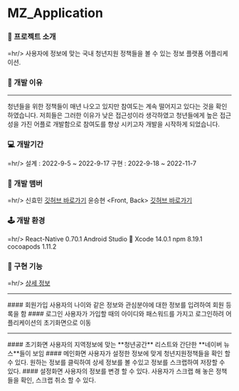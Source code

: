 # MZ_Application

### 🎁 프로젝트 소개
=hr/>
  사용자에 정보에 맞는 국내 청년지원 정책들을 볼 수 있는 정보 플랫폼 어플리케이션.

### 🦜 개발 이유
<hr/>
   청년들을 위한 정책들이 매년 나오고 있지만 참여도는 계속 떨어지고 있다는 것을 확인하였습니다.  
   저희들은 그러한 이유가 낮은 접근성이라 생각하였고 청년들에게 높은 접근성을 가진 어플로 개발함으로 참여도를 향상 시키고자 개발을 시작하게 되었습니다.
   
### 💻 개발기간
=hr/>
  설계 : 2022-9-5 ~ 2022-9-17
  구현 : 2022-9-18 ~ 2022-11-7
  
### 🧳 개발 맴버
=hr/>
  신효민 <Front> [깃허브 바로가기](https://github.com/BeanPhone)
  윤승현 <Front, Back> [깃허브 바로가기](https://github.com/SEunNGHYun)
  
### 🕹️ 개발 환경
=hr/>
  React-Native 0.70.1
  Android Studio 🐬
  Xcode 14.0.1
  npm 8.19.1
  cocoapods 1.11.2

### 🤖 구현 기능
=hr/>
  [상세 정보](https://www.notion.so/MZ-41f433a90e2f4d1c85ac1314964088e9)
  
  <hr/>
  #### 회원가입    
    사용자의 나이와 같은 정보와 관심분야에 대한 정보를 입려하여 회원 등록을 함
  #### 로그인 
    사용자가 가입할 때의 아이디와 패스워드를 가지고 로그인하려 어플리케이션의 초기화면으로 이동
  
  <hr/>
  #### 초기화면
    사용자의 지역정보에 맞는 **청년공간** 리스트와 간단한 **네이버 뉴스**들이 보임
  #### 메인화면
    사용자가 설정한 정보에 맞게 청년지원정책들을 확인 할 수 있다.
    원하는 정보를 클릭하여 상세 정보를 볼 수있고 정보를 스크랩하여 저장할 수 있다.
  #### 설정화면 
    사용자의 정보를 변경 할 수 있다. 
    사용자가 스크랩 해 놓은 정책들을 확인, 스크랩 취소 할 수 있다.
  
  
